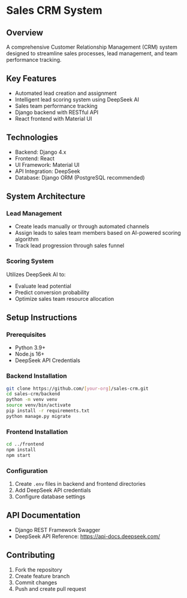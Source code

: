 # Sales CRM System

## Overview
A comprehensive Customer Relationship Management (CRM) system designed to streamline sales processes, lead management, and team performance tracking.

## Key Features
- Automated lead creation and assignment
- Intelligent lead scoring system using DeepSeek AI
- Sales team performance tracking
- Django backend with RESTful API
- React frontend with Material UI

## Technologies
- Backend: Django 4.x
- Frontend: React
- UI Framework: Material UI
- API Integration: DeepSeek
- Database: Django ORM (PostgreSQL recommended)

## System Architecture
### Lead Management
- Create leads manually or through automated channels
- Assign leads to sales team members based on AI-powered scoring algorithm
- Track lead progression through sales funnel

### Scoring System
Utilizes DeepSeek AI to:
- Evaluate lead potential
- Predict conversion probability
- Optimize sales team resource allocation

## Setup Instructions

### Prerequisites
- Python 3.9+
- Node.js 16+
- DeepSeek API Credentials

### Backend Installation
```bash
git clone https://github.com/[your-org]/sales-crm.git
cd sales-crm/backend
python -m venv venv
source venv/bin/activate
pip install -r requirements.txt
python manage.py migrate
```

### Frontend Installation
```bash
cd ../frontend
npm install
npm start
```

### Configuration
1. Create `.env` files in backend and frontend directories
2. Add DeepSeek API credentials
3. Configure database settings

## API Documentation
- Django REST Framework Swagger
- DeepSeek API Reference: https://api-docs.deepseek.com/

## Contributing
1. Fork the repository
2. Create feature branch
3. Commit changes
4. Push and create pull request
